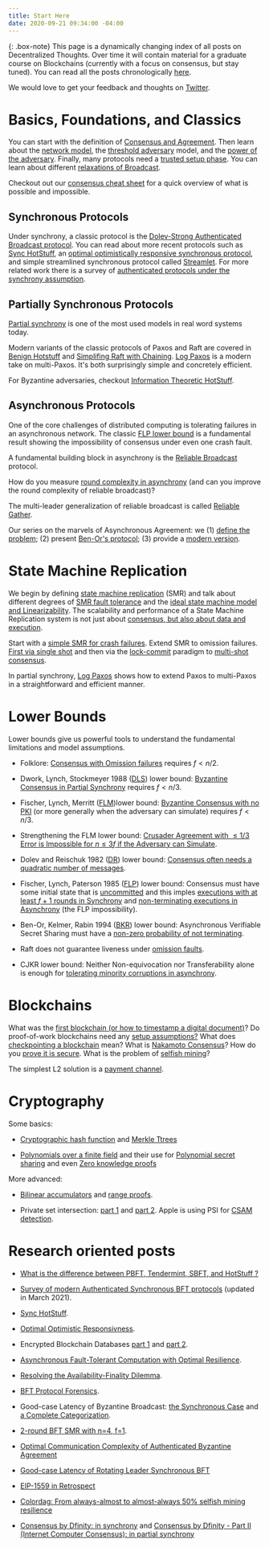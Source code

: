 ```yaml
---
title: Start Here
date: 2020-09-21 09:34:00 -04:00
---
```


{: .box-note}
This page is a dynamically changing index of all posts on Decentralized Thoughts. Over time it will contain material for a graduate course on Blockchains (currently with a focus on consensus, but stay tuned). You can read all the posts chronologically [here](https://decentralizedthoughts.github.io/).

We would love to get your feedback and thoughts on [Twitter](https://twitter.com/ittaia/status/1421066572207169544?s=20).


# Basics, Foundations, and Classics

You can start with the definition of [Consensus and Agreement](/2019-06-27-defining-consensus/). Then learn about the [network model](/2019-06-01-2019-5-31-models/), the [threshold adversary](/2019-06-17-the-threshold-adversary/) model, and the [power of the adversary](/2019-06-07-modeling-the-adversary/). Finally, many protocols need a [trusted setup phase](/2019-07-19-setup-assumptions/). You can learn about different [relaxations of Broadcast](/2019-10-22-flavours-of-broadcast/).

Checkout out our [consensus cheat sheet](https://decentralizedthoughts.github.io/2021-10-29-consensus-cheat-sheet/) for a quick overview of what is possible and impossible.

## Synchronous Protocols

Under synchrony, a classic protocol is the [Dolev-Strong Authenticated Broadcast protocol](/2019-12-22-dolev-strong/). You can read about more recent protocols such as [Sync HotStuff](/2019-11-12-Sync-HotStuff/), an [optimal optimistically responsive synchronous protocol](/2020-06-12-optimal-optimistic-responsiveness/), and simple streamlined synchronous protocol called [Streamlet](/2020-05-14-streamlet/). For more related work there is a survey of [authenticated protocols under the synchrony assumption](/2019-11-11-authenticated-synchronous-bft/).


## Partially Synchronous Protocols

[Partial synchrony](/2019-09-14-flavours-of-partial-synchrony/) is one of the most used models in real word systems today.

Modern variants of the classic protocols of Paxos and Raft are covered in [Benign Hotstuff](https://decentralizedthoughts.github.io/2021-04-02-benign-hotstuff/) and [Simplifing Raft with Chaining](https://decentralizedthoughts.github.io/2021-07-17-simplifying-raft-with-chaining/). [Log Paxos](https://decentralizedthoughts.github.io/2021-09-30-distributed-consensus-made-simple-for-real-this-time/) is a modern take on multi-Paxos. It's both surprisingly simple and concretely efficient. 

For Byzantine adversaries, checkout [Information Theoretic HotStuff](https://decentralizedthoughts.github.io/2021-09-20-information-theoretic-hotstuff-it-hs-part-one/).

## Asynchronous Protocols

One of the core challenges of distributed computing is tolerating failures in an asynchronous network. The classic [FLP lower bound](/2019-12-15-consensus-model-for-FLP/) is a fundamental result showing the impossibility of consensus under even one crash fault. 

A fundamental building block in asynchrony is the [Reliable Broadcast](https://decentralizedthoughts.github.io/2020-09-19-living-with-asynchrony-brachas-reliable-broadcast/) protocol. 

How do you measure [round complexity in asynchrony](https://decentralizedthoughts.github.io/2021-09-29-the-round-complexity-of-reliable-broadcast/) (and can you improve the round complexity of reliable broadcast)? 

The multi-leader generalization of reliable broadcast is called [Reliable Gather](https://decentralizedthoughts.github.io/2021-03-26-living-with-asynchrony-the-gather-protocol/). 

Our series on the marvels of Asynchronous Agreement: we (1) [define the problem](https://decentralizedthoughts.github.io/2022-03-30-asynchronous-agreement-part-one-defining-the-problem/); (2) present [Ben-Or's protocol](https://decentralizedthoughts.github.io/2022-03-30-asynchronous-agreement-part-two-ben-ors-protocol/); (3) provide a [modern version](https://decentralizedthoughts.github.io/2022-03-30-asynchronous-agreement-part-three-a-modern-version-of-ben-ors-protocol/).
 


# State Machine Replication

We begin by defining [state machine replication](/2019-10-15-consensus-for-state-machine-replication/) (SMR) and talk about different degrees of [SMR fault tolerance](/2019-10-25-flavours-of-state-machine-replication/) and the [ideal state machine model and Linearizability](https://decentralizedthoughts.github.io/2021-10-16-the-ideal-state-machine-model-multiple-clients-and-linearizability/). The scalability and performance of a State Machine Replication system is not just about [consensus, but also about data and execution](/2019-12-06-dce-the-three-scalability-bottlenecks-of-state-machine-replication/).

Start with a [simple SMR for crash failures](/2019-11-01-primary-backup/). Extend SMR to omission failures. [First via single shot](/2020-09-13-synchronous-consensus-omission-faults/) and then via the [lock-commit](https://decentralizedthoughts.github.io/2020-11-30-the-lock-commit-paradigm-multi-shot-and-mixed-faults/) paradigm to [multi-shot consensus](https://decentralizedthoughts.github.io/2020-11-30-the-lock-commit-paradigm-multi-shot-and-mixed-faults/).


In partial synchrony, [Log Paxos](https://decentralizedthoughts.github.io/2021-09-30-distributed-consensus-made-simple-for-real-this-time/) shows how to extend Paxos to multi-Paxos in a straightforward and efficient manner.




# Lower Bounds

Lower bounds give us powerful tools to understand the fundamental limitations and model assumptions. 

- Folklore: [Consensus with Omission failures](/2019-11-02-primary-backup-for-2-servers-and-omission-failures-is-impossible/) requires $f<n/2$.

- Dwork, Lynch, Stockmeyer 1988 ([DLS](https://groups.csail.mit.edu/tds/papers/Lynch/jacm88.pdf)) lower bound: [Byzantine Consensus in Partial Synchrony](/2019-06-25-on-the-impossibility-of-byzantine-agreement-for-n-equals-3f-in-partial-synchrony/) requires $f<n/3$.

- Fischer, Lynch, Merritt ([FLM](https://groups.csail.mit.edu/tds/papers/Lynch/FischerLynchMerritt-dc.pdf))lower bound: [Byzantine Consensus with no PKI](/2019-08-02-byzantine-agreement-is-impossible-for-$n-slash-leq-3-f$-is-the-adversary-can-easily-simulate/) (or more generally when the adversary can simulate) requires $f<n/3$. 

- Strengthening the FLM lower bound: [Crusader Agreement with $\leq 1/3$ Error is Impossible for $n\leq 3f$ if the Adversary can Simulate](https://decentralizedthoughts.github.io/2021-10-04-crusader-agreement-with-dollars-slash-leq-1-slash-3$-error-is-impossible-for-$n-slash-leq-3f$-if-the-adversary-can-simulate/).

- Dolev and Reischuk 1982 ([DR](https://www.cs.huji.ac.il/~dolev/pubs/p132-dolev.pdf)) lower bound: [Consensus often needs a quadratic number of messages](/2019-08-16-byzantine-agreement-needs-quadratic-messages/).

- Fischer, Lynch, Paterson 1985 ([FLP](https://groups.csail.mit.edu/tds/papers/Lynch/jacm85.pdf)) lower bound: Consensus must have some initial state that is [uncommitted](/2019-12-15-consensus-model-for-FLP/) and this imples [executions with at least $f+1$ rounds in Synchrony](/2019-12-15-synchrony-uncommitted-lower-bound/) and [non-terminating executions in Asynchrony](/2019-12-15-asynchrony-uncommitted-lower-bound/) (the FLP impossibility).

-  Ben-Or, Kelmer, Rabin 1994 ([BKR](https://dl.acm.org/doi/10.1145/197917.198088)) lower bound: Asynchronous Verifiable Secret Sharing must have a [non-zero probability of not terminating](https://decentralizedthoughts.github.io/2020-07-15-asynchronous-fault-tolerant-computation-with-optimal-resilience/).

- Raft does not guarantee liveness under [omission faults](https://decentralizedthoughts.github.io/2020-12-12-raft-liveness-full-omission/).

- CJKR lower bound: Neither Non-equivocation nor Transferability alone is enough for [tolerating minority corruptions in asynchrony](https://decentralizedthoughts.github.io/2021-06-14-neither-non-equivocation-nor-transferability-alone-is-enough-for-tolerating-minority-corruptions-in-asynchrony/).

# Blockchains

What was the [first blockchain (or how to timestamp a digital document)](/2020-07-05-the-first-blockchain-or-how-to-time-stamp-a-digital-document/)?  Do proof-of-work blockchains need any [setup assumptions?](/2019-07-18-do-bitcoin-and-ethereum-have-any-trusted-setup-assumptions/) What does [checkpointing a blockchain](/2019-09-13-dont-trust-checkpoint/) mean?  What is [Nakamoto Consensus](/2021-10-15-Nakamoto-Consensus/)? How do you [prove it is secure](/2019-11-29-Analysis-Nakamoto/). What is the problem of [selfish mining](/2020-02-26-selfish-mining/)?

The simplest L2 solution is a [payment channel](/2019-10-25-payment-channels-are-just-a-two-person-bfs-smr-systems/).

# Cryptography

Some basics:

- [Cryptographic hash function](/2020-08-28-what-is-a-cryptographic-hash-function/) and [Merkle Ttrees](https://decentralizedthoughts.github.io/2020-12-22-what-is-a-merkle-tree/)

- [Polynomials over a finite field](/2020-07-17-the-marvels-of-polynomials-over-a-field/) and their use for [Polynomial secret sharing](/2020-07-17-polynomial-secret-sharing-and-the-lagrange-basis/) and even [Zero knowledge proofs](https://decentralizedthoughts.github.io/2020-12-08-a-simple-and-succinct-zero-knowledge-proof/)

More advanced:

- [Bilinear accumulators](/2020-04-01-bilinear-accumulators-for-cryptocurrency/) and [range proofs](/2020-03-02-range-proofs-from-polynomial-commitments-reexplained/).

- Private set intersection: [part 1](/2020-03-29-private-set-intersection-a-soft-introduction/) and [part 2](/2020-07-26-private-set-intersection-2/). Apple is using PSI for [CSAM detection](https://decentralizedthoughts.github.io/2021-08-29-the-private-set-intersection-psi-protocol-of-the-apple-csam-detection-system/).

# Research oriented posts

- [What is the difference between PBFT, Tendermint, SBFT, and HotStuff ?](/2019-06-23-what-is-the-difference-between/)

- [Survey of modern Authenticated Synchronous BFT protocols](/2019-11-11-authenticated-synchronous-bft/) (updated in March 2021).

- [Sync HotStuff](/2019-11-12-Sync-HotStuff/).

- [Optimal Optimistic Responsivness](/2020-06-12-optimal-optimistic-responsiveness/).

- Encrypted Blockchain Databases [part 1](/2020-07-10-encrypted-blockchain-databases-part-i/) and [part 2](/2020-07-10-encrypted-blockchain-databases-part-ii/).

- [Asynchronous Fault-Tolerant Computation with Optimal Resilience](/2020-07-15-asynchronous-fault-tolerant-computation-with-optimal-resilience/).

- [Resolving the Availability-Finality Dilemma](/2020-10-31-ebb-and-flow-protocols-a-resolution-of-the-availability-finality-dilemma/).

- [BFT Protocol Forensics](/2020-11-19-bft-protocol-forensics/).

- Good-case Latency of Byzantine Broadcast: [the Synchronous Case](https://decentralizedthoughts.github.io/2021-03-09-good-case-latency-of-byzantine-broadcast-the-synchronous-case/) and [a Complete Categorization](https://decentralizedthoughts.github.io/2021-02-28-good-case-latency-of-byzantine-broadcast-a-complete-categorization/).

- [2-round BFT SMR with n=4, f=1](https://decentralizedthoughts.github.io/2021-03-03-2-round-bft-smr-with-n-equals-4-f-equals-1/).

- [Optimal Communication Complexity of Authenticated Byzantine Agreement](https://decentralizedthoughts.github.io/2021-09-20-optimal-communication-complexity-of-authenticated-byzantine-agreement/)

- [Good-case Latency of Rotating Leader Synchronous BFT](https://decentralizedthoughts.github.io/2021-12-07-good-case-latency-of-rotating-leader-synchronous-bft/)

- [EIP-1559 in Retrospect](https://decentralizedthoughts.github.io/2022-03-10-eip1559/)

- [Colordag: From always-almost to almost-always 50% selfish mining resilience](https://decentralizedthoughts.github.io/2022-03-07-colordag-from-always-almost-to-almost-always-50-percent-selfish-mining-resilience/)

- [Consensus by Dfinity: in synchrony](https://decentralizedthoughts.github.io/2022-03-12-dfinity-synchrony/) and [Consensus by Dfinity - Part II (Internet Computer Consensus): in partial synchrony](https://decentralizedthoughts.github.io/2022-03-12-dfinity-partial-synchrony/) 

